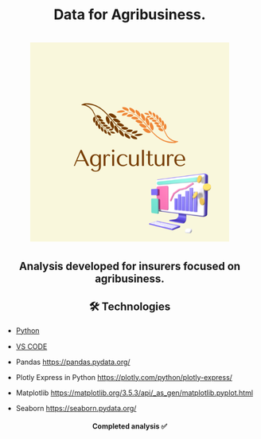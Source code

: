 <h1 align="center">
Data for Agribusiness.
</h1>

<h1 align="center">
<img src= "Agriculture.Logo.png" width="400" height="400" />
</h1>

<h2 align="center">
Analysis developed for insurers focused on agribusiness. 
</h2>



<h2 align="center">
 🛠 Technologies
</h2>


-  [Python](https://www.python.org/) <img src="https://cdn.jsdelivr.net/gh/devicons/devicon/icons/python/python-original.svg" width="20" height="15" />
-  [VS CODE](https://code.visualstudio.com/) <img src="https://cdn.jsdelivr.net/gh/devicons/devicon/icons/vscode/vscode-original.svg" width="20" height="15" />


- Pandas https://pandas.pydata.org/

- Plotly Express in Python https://plotly.com/python/plotly-express/

- Matplotlib https://matplotlib.org/3.5.3/api/_as_gen/matplotlib.pyplot.html

- Seaborn https://seaborn.pydata.org/

<h4 align="center"> 
	 Completed analysis ✅
</h4>
